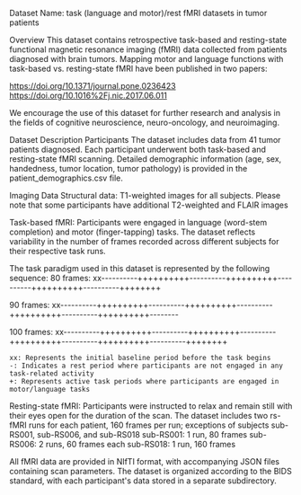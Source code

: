Dataset Name: task (language and motor)/rest fMRI datasets in tumor patients

Overview
This dataset contains retrospective task-based and resting-state functional magnetic resonance imaging (fMRI) data collected from patients diagnosed with brain tumors. Mapping motor and language functions with task-based vs. resting-state fMRI have been published in two papers:

https://doi.org/10.1371/journal.pone.0236423
https://doi.org/10.1016%2Fj.nic.2017.06.011

We encourage the use of this dataset for further research and analysis in the fields of cognitive neuroscience, neuro-oncology, and neuroimaging.

Dataset Description
Participants
The dataset includes data from 41 tumor patients diagnosed. Each participant underwent both task-based and resting-state fMRI scanning. Detailed demographic information (age, sex, handedness, tumor location, tumor pathology) is provided in the patient_demographics.csv file.

Imaging Data
Structural data: T1-weighted images for all subjects. Please note that some participants have additional T2-weighted and FLAIR images 

Task-based fMRI: Participants were engaged in language (word-stem completion) and motor (finger-tapping) tasks. 
The dataset reflects variability in the number of frames recorded across different subjects for their respective task runs.

The task paradigm used in this dataset is represented by the following sequence:
80 frames:
xx----------++++++++++----------++++++++++----------++++++++++----------++++++++

90 frames:
xx----------++++++++++----------++++++++++----------++++++++++----------++++++++++--------

100 frames: 
xx----------++++++++++----------++++++++++----------++++++++++----------++++++++++----------++++++++

    xx: Represents the initial baseline period before the task begins
    -: Indicates a rest period where participants are not engaged in any task-related activity
    +: Represents active task periods where participants are engaged in motor/language tasks

Resting-state fMRI: Participants were instructed to relax and remain still with their eyes open for the duration of the scan.
The dataset includes two rs-fMRI runs for each patient, 160 frames per run; exceptions of subjects sub-RS001, sub-RS006, and sub-RS018
sub-RS001: 1 run, 80 frames
sub-RS006: 2 runs, 60 frames each
sub-RS018: 1 run, 160 frames 

All fMRI data are provided in NIfTI format, with accompanying JSON files containing scan parameters. The dataset is organized according to the BIDS standard, with each participant's data stored in a separate subdirectory.